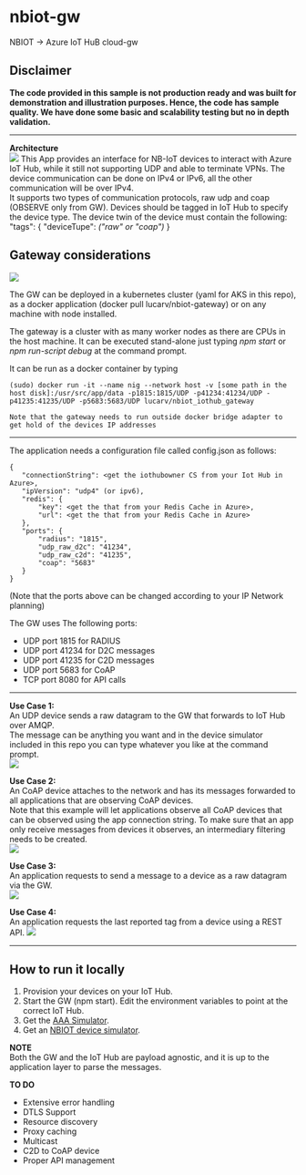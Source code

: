 # nbiot-gw

NBIOT -> Azure IoT HuB cloud-gw  

## Disclaimer

**The code provided in this sample is not production ready and was built for demonstration and illustration purposes. Hence, the code has sample quality. We have done some basic and scalability testing but no in depth validation.**  

***

**Architecture**  
![](static/arch1.png?raw=true)
This App provides an interface for NB-IoT devices to interact with Azure IoT Hub, while it still not supporting UDP and able to terminate VPNs.
The device communication can be done on IPv4 or IPv6, all the other communication will be over IPv4.  
It supports two types of communication protocols, raw udp and coap (OBSERVE only from GW). Devices should be tagged in IoT Hub to specify the device type. The device twin of the device must contain the following:
"tags": {
        "deviceTupe": _("raw" or "coap")_
    }

## Gateway considerations
![](static/int1.png?raw=true)

The GW can be deployed in a kubernetes cluster (yaml for AKS in this repo), as a docker application (docker pull lucarv/nbiot-gateway) or on any machine with node installed.  

The gateway is a cluster with as many worker nodes as there are CPUs in the host machine.  It can be executed stand-alone just typing _npm start_ or _npm run-script debug_ at the command prompt.  

It can be run as a docker container by typing  
 ```
 (sudo) docker run -it --name nig --network host -v [some path in the host disk]:/usr/src/app/data -p1815:1815/UDP -p41234:41234/UDP -p41235:41235/UDP -p5683:5683/UDP lucarv/nbiot_iothub_gateway

 Note that the gateway needs to run outside docker bridge adapter to get hold of the devices IP addresses
```
---  

 The application needs a configuration file called config.json as follows:
 ```
 {
    "connectionString": <get the iothubowner CS from your Iot Hub in Azure>,
    "ipVersion": "udp4" (or ipv6),
    "redis": {
        "key": <get the that from your Redis Cache in Azure>,
        "url": <get the that from your Redis Cache in Azure>
    },
    "ports": {
        "radius": "1815",
        "udp_raw_d2c": "41234",
        "udp_raw_c2d": "41235",
        "coap": "5683"
    }
}
```
(Note that the ports above can be changed according to your IP Network planning)


The GW uses The following ports:
* UDP port 1815 for RADIUS
* UDP port 41234 for D2C messages
* UDP port 41235 for C2D messages
* UDP port 5683 for CoAP
* TCP port 8080 for API calls  
  
---
**Use Case 1:**  
An UDP device sends a raw datagram to the GW that forwards to IoT Hub over AMQP.  
The message can be anything you want and in the device simulator included in this repo you can type whatever you like at the command prompt.  
![](static/tele.png?raw=true)
  
  **Use Case 2:**  
An CoAP device attaches to the network and has its messages forwarded to all applications that are observing CoAP devices.  
Note that this example will let applications observe all CoAP devices that can be observed using the app connection string. To make sure that an app only receive messages from devices it observes, an intermediary filtering needs to be created.  
![](static/coap.png?raw=true)
  
**Use Case 3:**  
An application requests to send a message to a device as a raw datagram via the GW.    
![](static/c2d1.png?raw=true)

  
**Use Case 4:**  
An application requests the last reported tag from a device using a REST API.
![](static/api.png?raw=true)

---
## How to run it locally
1. Provision your devices on your IoT Hub.
2. Start the GW (npm start). Edit the environment variables to point at the correct IoT Hub.
3. Get the [AAA Simulator](github.lucarv/aaa_electron).  
4. Get an [NBIOT device simulator](https://github.com/lucarv/nbiot_dev_sim).  
  

**NOTE**  
Both the GW and the IoT Hub are payload agnostic, and it is up to the application layer to parse the messages.

**TO DO**
* Extensive error handling
* DTLS Support
* Resource discovery
* Proxy caching
* Multicast
* C2D to CoAP device
* Proper API management
